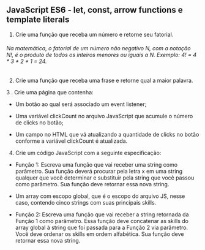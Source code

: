 ## JavaScript ES6 - let, const, arrow functions e template literals

1. Crie uma função que receba um número e retorne seu fatorial.

###### Na matemática, o fatorial de um número não negativo N, com a notação N!, é o produto de todos os inteiros menores ou iguais a N. Exemplo: 4! = 4 * 3 * 2 * 1 = 24.

2. Crie uma função que receba uma frase e retorne qual a maior palavra.
    
3 . Crie uma página que contenha:

- Um botão ao qual será associado um event listener;

- Uma variável clickCount no arquivo JavaScript que acumule o número de clicks no botão;

- Um campo no HTML que vá atualizando a quantidade de clicks no botão conforme a variável clickCount é atualizada.

4. Crie um código JavaScript com a seguinte especificação:

- Função 1: Escreva uma função que vai receber uma string como parâmetro. Sua função deverá procurar pela letra x em uma string qualquer que você determinar e substituir pela string que você passou como parâmetro. Sua função deve retornar essa nova string.

- Um array com escopo global, que é o escopo do arquivo JS, nesse caso, contendo cinco strings com suas principais skills.

- Função 2: Escreva uma função que vai receber a string retornada da Função 1 como parâmetro. Essa função deve concatenar as skills do array global à string que foi passada para a Função 2 via parâmetro. Você deve ordenar os skills em ordem alfabética. Sua função deve retornar essa nova string.
